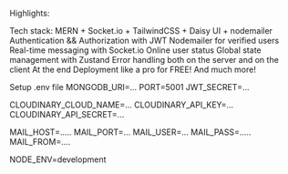 Highlights:

 Tech stack: MERN + Socket.io + TailwindCSS + Daisy UI + nodemailer
 Authentication && Authorization with JWT
 Nodemailer for verified users 
 Real-time messaging with Socket.io
 Online user status
 Global state management with Zustand
 Error handling both on the server and on the client
At the end Deployment like a pro for FREE!
 And much more!


 Setup .env file
MONGODB_URI=...
PORT=5001
JWT_SECRET=...

CLOUDINARY_CLOUD_NAME=...
CLOUDINARY_API_KEY=...
CLOUDINARY_API_SECRET=...

MAIL_HOST=.....
MAIL_PORT=...
MAIL_USER=...
MAIL_PASS=.....
MAIL_FROM=....


NODE_ENV=development
